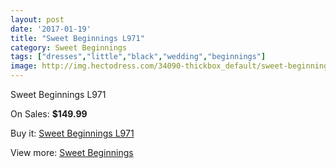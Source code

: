 ```yaml
---
layout: post
date: '2017-01-19'
title: "Sweet Beginnings L971"
category: Sweet Beginnings
tags: ["dresses","little","black","wedding","beginnings"]
image: http://img.hectodress.com/34090-thickbox_default/sweet-beginnings-l971.jpg
---
```

Sweet Beginnings L971

On Sales: **$149.99**
<a href="https://www.hectodress.com/sweet-beginnings/15797-sweet-beginnings-l971.html"><amp-img layout="responsive" width="600" height="600" src="//img.hectodress.com/34090-thickbox_default/sweet-beginnings-l971.jpg" alt="Sweet Beginnings L971 0" /></a>

Buy it: [Sweet Beginnings L971](https://www.hectodress.com/sweet-beginnings/15797-sweet-beginnings-l971.html "Sweet Beginnings L971")

View more: [Sweet Beginnings](https://www.hectodress.com/289-sweet-beginnings "Sweet Beginnings")